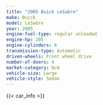 ```yaml
---
title: "2005 Buick LeSabre"
make: Buick
model: LeSabre
year: 2005
engine-fuel-type: regular unleaded
engine-hp: 205
engine-cylinders: 6
transmission-type: Automatic
driven-wheels: Front wheel drive
number-of-doors: 4
market-category: N/A
vehicle-size: Large
vehicle-style: Sedan
---
```


{{< car_info >}}
